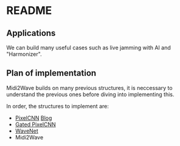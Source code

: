 # README

## Applications

We can build many useful cases such as live jamming with AI and "Harmonizer".

## Plan of implementation

Midi2Wave builds on many previous structures, it is neccessary to understand the previous ones before diving into implementing this.

In order, the structures to implement are:

- [PixelCNN](https://arxiv.org/pdf/1601.06759.pdf) [Blog](http://sergeiturukin.com/2017/02/22/pixelcnn.html)
- [Gated PixelCNN](https://papers.nips.cc/paper/6527-conditional-image-generation-with-pixelcnn-decoders.pdf)
- [WaveNet](https://arxiv.org/pdf/1609.03499.pdf)
- Midi2Wave
